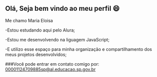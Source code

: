 ## Olá, Seja bem vindo ao meu perfil 😄

Me chamo Maria Eloisa

 -Estou estudando aqui pelo Alura;
  
 -Estou me desenvolvendo na liguagem JavaScript;

 -E utilizo esse espaço para minha organização e compartilhamento dos meus projetos desenvolvidos;

###Você pode entrar em contato comigo por:
00001124709885sp@al.educacao.sp.gov.br
